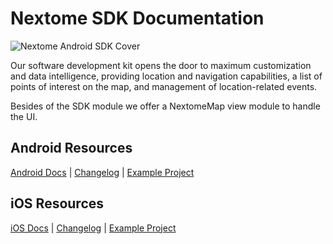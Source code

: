 
# Nextome SDK Documentation

![Nextome Android SDK Cover](/assets/cover.png)

Our software development kit opens the door to maximum customization and data intelligence, providing location and navigation capabilities, a list of points of interest on the map, and management of location-related events.

Besides of the SDK module we offer a NextomeMap view module to handle the UI.

## Android Resources
[Android Docs](Getting%20Started/android-getting-started.md) | [Changelog](Android/changelog.md) | [Example Project](https://github.com/Nextome/nextome-phoenix-android-whitelabel)

## iOS Resources
[iOS Docs](Getting%20Started/ios-getting-started.md) | [Changelog](iOS/changelog.md) | [Example Project](https://github.com/Nextome/nextome-phoenix-iOS-whitelabel)
